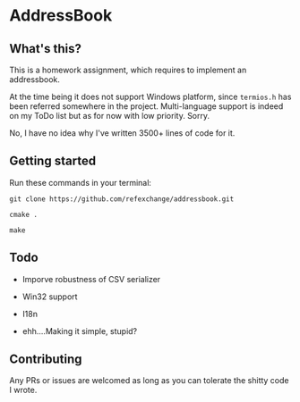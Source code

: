 # AddressBook

## What's this?

This is a homework assignment, which requires to implement an addressbook.

At the time being it does not support Windows platform, since `termios.h` has been referred somewhere in the project.
Multi-language support is indeed on my ToDo list but as for now with low priority. Sorry.

No, I have no idea why I've written 3500+ lines of code for it.

## Getting started

Run these commands in your terminal:

`git clone https://github.com/refexchange/addressbook.git`

`cmake .`

`make`


## Todo

- Imporve robustness of CSV serializer

- Win32 support

- I18n

- ehh....Making it simple, stupid?

## Contributing

Any PRs or issues are welcomed as long as you can tolerate the shitty code I wrote.